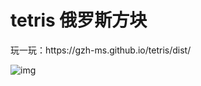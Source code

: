 # tetris 俄罗斯方块
<p>玩一玩：https://gzh-ms.github.io/tetris/dist/</p>
<p><img src="http://2d6b213243.zicp.vip:52969/img/001.gif" alt="img" /></p>

